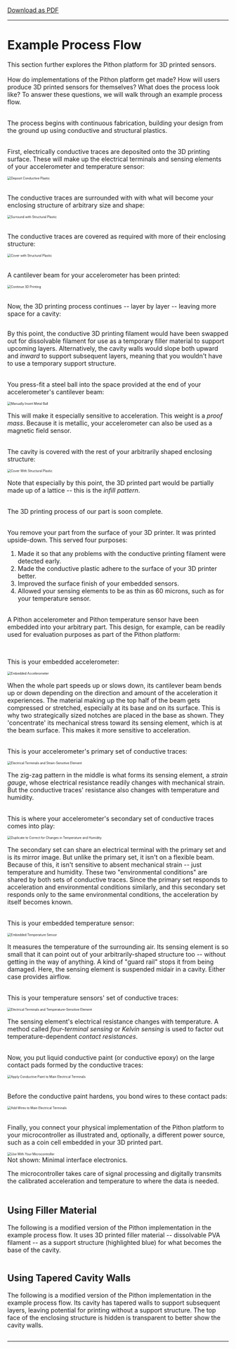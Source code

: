 [Download as PDF](https://raw.githubusercontent.com/keeganmjgreen/3D-Printed-Sensors-Development-Platform/main/pdf/Example-Process-Flow.pdf)

----

# Example Process Flow

This section further explores the Pithon platform for 3D printed sensors. \
​ \
How do implementations of the Pithon platform get made? How will users produce 3D printed sensors for themselves? What does the process look like? To answer these questions, we will walk through an example process flow. \
​

The process begins with continuous fabrication, building your design from the ground up using conductive and structural plastics. \
​

First, electrically conductive traces are deposited onto the 3D printing surface. These will make up the electrical terminals and sensing elements of your accelerometer and temperature sensor:

<img src="https://raw.githubusercontent.com/keeganmjgreen/3D-Printed-Sensors-Manual-Demo/main/img/Example-Process-Flow/Figure%20(1).png" alt="Deposit Conductive Plastic" style="zoom:50%;" /> \
​

The conductive traces are surrounded with with what will become your enclosing structure of arbitrary size and shape:

<img src="https://raw.githubusercontent.com/keeganmjgreen/3D-Printed-Sensors-Manual-Demo/main/img/Example-Process-Flow/Figure%20(2).png" alt="Surround with Structural Plastic" style="zoom:50%;" /> \
​

The conductive traces are covered as required with more of their enclosing structure:

<img src="https://raw.githubusercontent.com/keeganmjgreen/3D-Printed-Sensors-Manual-Demo/main/img/Example-Process-Flow/Figure%20(3).png" alt="Cover with Structural Plastic" style="zoom:50%;" /> \
​

A cantilever beam for your accelerometer has been printed:

<img src="https://raw.githubusercontent.com/keeganmjgreen/3D-Printed-Sensors-Manual-Demo/main/img/Example-Process-Flow/Figure%20(4).png" alt="Continue 3D Printing" style="zoom:50%;" /> \
​

Now, the 3D printing process continues -- layer by layer -- leaving more space for a cavity:

<img src="https://raw.githubusercontent.com/keeganmjgreen/3D-Printed-Sensors-Manual-Demo/main/img/Example-Process-Flow/Figure%20(5).png" alt="" style="zoom:50%;" />

By this point, the conductive 3D printing filament would have been swapped out for dissolvable filament for use as a temporary filler material to support upcoming layers. Alternatively, the cavity walls would slope both upward and *inward* to support subsequent layers, meaning that you wouldn't have to use a temporary support structure. \
​

You press-fit a steel ball into the space provided at the end of your accelerometer's cantilever beam:

<img src="https://raw.githubusercontent.com/keeganmjgreen/3D-Printed-Sensors-Manual-Demo/main/img/Example-Process-Flow/Figure%20(6).png" alt="Manually Insert Metal Ball" style="zoom:50%;" />

This will make it especially sensitive to acceleration. This weight is a *proof mass*. Because it is metallic, your accelerometer can also be used as a magnetic field sensor. \
​

The cavity is covered with the rest of your arbitrarily shaped enclosing structure:

<img src="https://raw.githubusercontent.com/keeganmjgreen/3D-Printed-Sensors-Manual-Demo/main/img/Example-Process-Flow/Figure%20(7).png" alt="Cover With Structural Plastic" style="zoom:50%;" />

Note that especially by this point, the 3D printed part would be partially made up of a lattice -- this is the *infill pattern*. \
​

The 3D printing process of our part is soon complete. \
​

You remove your part from the surface of your 3D printer. It was printed upside-down. This served four purposes:

 1. Made it so that any problems with the conductive printing filament were detected early.
 2. Made the conductive plastic adhere to the surface of your 3D printer better.
 3. Improved the surface finish of your embedded sensors.
 4. Allowed your sensing elements to be as thin as 60 microns, such as for your temperature sensor. \
    ​

A Pithon accelerometer and Pithon temperature sensor have been embedded into your arbitrary part. This design, for example, can be readily used for evaluation purposes as part of the Pithon platform:

<img src="https://raw.githubusercontent.com/keeganmjgreen/3D-Printed-Sensors-Manual-Demo/main/img/Example-Process-Flow/Figure%20(8).png" alt="" style="zoom:50%;" /> \
​

This is your embedded accelerometer:

<img src="https://raw.githubusercontent.com/keeganmjgreen/3D-Printed-Sensors-Manual-Demo/main/img/Example-Process-Flow/Figure%20(9).png" alt="Embedded Accelerometer" style="zoom:50%;" />

When the whole part speeds up or slows down, its cantilever beam bends up or down depending on the direction and amount of the acceleration it experiences. The material making up the top half of the beam gets compressed or stretched, especially at its base and on its surface. This is why two strategically sized notches are placed in the base as shown. They 'concentrate' its mechanical stress toward its sensing element, which is at the beam surface. This makes it more sensitive to acceleration. \
​

This is your accelerometer's primary set of conductive traces:

<img src="https://raw.githubusercontent.com/keeganmjgreen/3D-Printed-Sensors-Manual-Demo/main/img/Example-Process-Flow/Figure%20(10).png" alt="Electrical Terminals and Strain-Sensitive Element" style="zoom:50%;" />

The zig-zag pattern in the middle is what forms its sensing element, a *strain gauge*, whose electrical resistance readily changes with mechanical strain. But the conductive traces' resistance also changes with temperature and humidity. \
​

This is where your accelerometer's secondary set of conductive traces comes into play:

<img src="https://raw.githubusercontent.com/keeganmjgreen/3D-Printed-Sensors-Manual-Demo/main/img/Example-Process-Flow/Figure%20(11).png" alt="Duplicate to Correct for Changes in Temperature and Humidity" style="zoom:50%;" />

The secondary set can share an electrical terminal with the primary set and is its mirror image. But unlike the primary set, it isn't on a flexible beam. Because of this, it isn't sensitive to absent mechanical strain -- just temperature and humidity. These two "environmental conditions" are shared by both sets of conductive traces. Since the primary set responds to acceleration and environmental conditions similarly, and this secondary set responds only to the same environmental conditions, the acceleration by itself becomes known. \
​

This is your embedded temperature sensor:

<img src="https://raw.githubusercontent.com/keeganmjgreen/3D-Printed-Sensors-Manual-Demo/main/img/Example-Process-Flow/Figure%20(12).png" alt="Embedded Temperature Sensor" style="zoom:50%;" />

It measures the temperature of the surrounding air. Its sensing element is so small that it can point out of your arbitrarily-shaped structure too -- without getting in the way of anything. A kind of "guard rail" stops it from being damaged. Here, the sensing element is suspended midair in a cavity. Either case provides airflow. \
​

This is your temperature sensors' set of conductive traces:

<img src="https://raw.githubusercontent.com/keeganmjgreen/3D-Printed-Sensors-Manual-Demo/main/img/Example-Process-Flow/Figure%20(13).png" alt="Electrical Terminals and Temperature-Sensitive Element" style="zoom:50%;" />

The sensing element's electrical resistance changes with temperature. A method called *four-terminal sensing* or *Kelvin sensing* is used to factor out temperature-dependent *contact resistances*. \
​

Now, you put liquid conductive paint (or conductive epoxy) on the large contact pads formed by the conductive traces:

<img src="https://raw.githubusercontent.com/keeganmjgreen/3D-Printed-Sensors-Manual-Demo/main/img/Example-Process-Flow/Figure%20(14).png" alt="Apply Conductive Paint to Main Electrical Terminals" style="zoom:50%;" /> \
​

Before the conductive paint hardens, you bond wires to these contact pads:

<img src="https://raw.githubusercontent.com/keeganmjgreen/3D-Printed-Sensors-Manual-Demo/main/img/Example-Process-Flow/Figure%20(15-2).png" alt="Add Wires to Main Electrical Terminals" style="zoom:50%;" /> \
​

Finally, you connect your physical implementation of the Pithon platform to your microcontroller as illustrated and, optionally, a different power source, such as a coin cell embedded in your 3D printed part.

<img src="https://raw.githubusercontent.com/keeganmjgreen/3D-Printed-Sensors-Manual-Demo/main/img/Example-Process-Flow/Figure%20(16).png" alt="Use With Your Microcontroller" style="zoom:50%;" /> \
Not shown: Minimal interface electronics.

The microcontroller takes care of signal processing and digitally transmits the calibrated acceleration and temperature to where the data is needed. \
​

## Using Filler Material

The following is a modified version of the Pithon implementation in the example process flow. It uses 3D printed filler material -- dissolvable PVA filament -- as a support structure (highlighted blue) for what becomes the base of the cavity.

<img src="https://raw.githubusercontent.com/keeganmjgreen/3D-Printed-Sensors-Manual-Demo/main/img/Example-Process-Flow/platform_2%20with%20Filler%20Material.png" alt="" style="zoom:100%;" />

## Using Tapered Cavity Walls

The following is a modified version of the Pithon implementation in the example process flow. Its cavity has tapered walls to support subsequent layers, leaving potential for printing without a support structure. The top face of the enclosing structure is hidden is transparent to better show the cavity walls.

<img src="https://raw.githubusercontent.com/keeganmjgreen/3D-Printed-Sensors-Manual-Demo/main/img/Example-Process-Flow/platform_2%20with%20Tapered%20Cavity%20Walls.png" alt="" style="zoom:100%;" />

----
